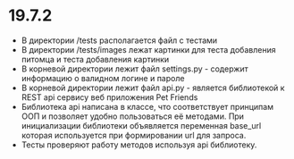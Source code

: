 # 19.7.2

- В директории /tests располагается файл с тестами
- В директории /tests/images лежат картинки для теста добавления питомца и теста добавления картинки
- В корневой директории лежит файл settings.py - содержит информацию о валидном логине и пароле
- В корневой директории лежит файл api.py - является библиотекой к REST api сервису веб приложения Pet Friends
- Библиотека api написана в классе, что соответствует принципам ООП и позволяет удобно пользоваться её методами. При инициализации библиотеки объявляется переменная base_url которая используется при формировании url для запроса.
- Тесты проверяют работу методов используя api библиотеку.

